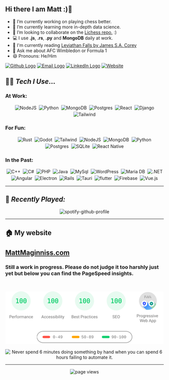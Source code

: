 ## Hi there I am Matt :)👋

- 🔭 I’m currently working on playing chess better.
- 🌱 I’m currently learning more in-depth data science.
- 👯 I’m looking to collaborate on the [Lichess repo.](https://github.com/ornicar/lila) :)
- 💻 I use **.js**, **.rs**, **.py** and **MongoDB** daily at work.
- 📖 I'm currently reading [Leviathan Falls by James S.A. Corey](https://bookshop.org/p/books/leviathan-falls-james-s-a-corey/18603759)
- 💬 Ask me about AFC Wimbledon or Formula 1
- 😄 Pronouns: He/Him

<!-- Logos links from here: https://github.com/inttter/md-badges so I don't forget-->

[<img alt="Github Logo" src="https://img.shields.io/badge/Github-%23000000.svg?&style=for-the-badge&logo=github&logoColor=white">](https://github.com/MattMaginniss)
[<img alt="Email Logo" src="https://img.shields.io/badge/Email-D14836?style=for-the-badge&logo=gmail&logoColor=white" />](mailto:me@mattmaginniss.com)
[<img alt="LinkedIn Logo" src="https://img.shields.io/badge/linkedin-%230077B5.svg?&style=for-the-badge&logo=linkedin&logoColor=white">](https://www.linkedin.com/in/matt-maginniss/)
[<img alt="Website" src="https://img.shields.io/badge/My Website-234ea94b?textcolor=black&logoColor=white&style=for-the-badge">](https://mattmaginniss.com/)


## 👨‍💻 *Tech I Use*...

### At Work:
<p align="center">
  <img alt="NodeJS" src="https://img.shields.io/badge/node.js%20-%2343853D.svg?&logo=node.js&logoColor=white&style=for-the-badge" style="margin:2px;"/>
  <img alt="Python" src="https://img.shields.io/badge/python%20-%2314354C.svg?logo=python&logoColor=white&style=for-the-badge" style="margin:2px;"/>
  <img alt="MongoDB" src ="https://img.shields.io/badge/MongoDB-%234ea94b.svg?logo=mongodb&logoColor=white&style=for-the-badge" style="margin:2px;"/>
  <img alt="Postgres" src="https://img.shields.io/badge/postgres-%23316192.svg?logo=postgresql&logoColor=white&style=for-the-badge" style="margin:2px;"/>
  <img alt="React" src="https://img.shields.io/badge/React-%2320232a.svg?logo=react&logoColor=%2361DAFB&style=for-the-badge" style="margin:2px;"/>
  <img alt="Django" src="https://img.shields.io/badge/Django-%23092E20.svg?logo=django&logoColor=white&style=for-the-badge" style="margin:2px;"/>
  <img alt="Tailwind" src="https://img.shields.io/badge/Tailwind CSS-%2338B2AC.svg?logo=tailwind-css&logoColor=white&style=for-the-badge" style="margin:2px;"/>
  <br/>
</p>

### For Fun:
<p align="center">
  <img alt="Rust" src="https://img.shields.io/badge/rust-%23000000.svg?logo=rust&logoColor=white&style=for-the-badge" style="margin:2px;"/>
  <img alt="Godot" src="https://img.shields.io/badge/Godot-%23FFFFFF.svg?logo=godot-engine&style=for-the-badge" style="margin:2px;"/>
  <img alt="Tailwind" src="https://img.shields.io/badge/Tailwind CSS-%2338B2AC.svg?logo=tailwind-css&logoColor=white&style=for-the-badge" style="margin:2px;"/>
  <img alt="NodeJS" src="https://img.shields.io/badge/node.js%20-%2343853D.svg?logo=node.js&logoColor=white&style=for-the-badge" style="margin:2px;"/>
  <img alt="MongoDB" src ="https://img.shields.io/badge/MongoDB-%234ea94b.svg?logo=mongodb&logoColor=white&style=for-the-badge" style="margin:2px;"/>
  <img alt="Python" src="https://img.shields.io/badge/python%20-%2314354C.svg?logo=python&logoColor=white&style=for-the-badge" style="margin:2px;"/>
  <img alt="Postgres" src="https://img.shields.io/badge/postgres-%23316192.svg?logo=postgresql&logoColor=white&style=for-the-badge" style="margin:2px;"/>
  <img alt="SQLite" src="https://img.shields.io/badge/SQLite-%2307405e.svg?logo=sqlite&logoColor=white&style=for-the-badge" style="margin:2px;"/>
  <img alt="React Native" src="https://img.shields.io/badge/React_Native-%2320232a.svg?logo=react&logoColor=%2361DAFB&logoColor=white&style=for-the-badge" style="margin:2px;"/>
  <br/>
</p>

### In the Past:
<p align="center">
  <img alt="C++" src="https://img.shields.io/badge/C++-%2300599C.svg?logo=c%2B%2B&logoColor=white&style=for-the-badge" style="margin:2px;"/>
  <img alt="C#" src="https://img.shields.io/badge/c%23-%23239120.svg?logo=csharp&logoColor=white&style=for-the-badge" style="margin:2px;"/>
  <img alt="PHP" src="https://img.shields.io/badge/PHP-777BB4?logo=php&logoColor=white&style=for-the-badge" style="margin:2px;"/>
  <img alt="Java" src="https://img.shields.io/badge/Java-ED8B00?logo=openjdk&logoColor=white&style=for-the-badge" style="margin:2px;"/>
  <img alt="MySql" src="https://img.shields.io/badge/MySQL-4479A1?logo=mysql&logoColor=fff&style=for-the-badge" style="margin:2px;"/>
  <img alt="WordPress" src="https://img.shields.io/badge/WordPress%20-%23117AC9.svg?logo=WordPress&logoColor=white&style=for-the-badge" style="margin:2px;"/>
  <img alt="Maria DB" src="https://img.shields.io/badge/MariaDB-003545?logo=mariadb&logoColor=white&style=for-the-badge" style="margin:2px;"/>
  <img alt=".NET" src="https://img.shields.io/badge/.NET-512BD4?logo=dotnet&logoColor=fff&style=for-the-badge" style="margin:2px;"/>
  <img alt="Angular" src="https://img.shields.io/badge/Angular-%23DD0031.svg?logo=angular&logoColor=white&style=for-the-badge" style="margin:2px;"/>
  <img alt="Electron" src="https://img.shields.io/badge/Electron-47848F?logo=electron&logoColor=fff&style=for-the-badge" style="margin:2px;"/>
  <img alt="Rails" src="https://img.shields.io/badge/Rails-%23CC0000.svg?logo=ruby-on-rails&logoColor=white&style=for-the-badge" style="margin:2px;"/>
  <img alt="Tauri" src="https://img.shields.io/badge/Tauri-24C8D8?logo=tauri&logoColor=fff&style=for-the-badge" style="margin:2px;"/>
  <img alt="flutter" src="https://img.shields.io/badge/Flutter-02569B?logo=flutter&logoColor=fff&style=for-the-badge" style="margin:2px;"/>
  <img alt="Firebase" src="https://img.shields.io/badge/Firebase-039BE5?logo=Firebase&logoColor=white&style=for-the-badge" style="margin:2px;"/>
  <img alt="Vue.js" src="https://img.shields.io/badge/Vue.js-4FC08D?logo=vuedotjs&logoColor=fff&style=for-the-badge" style="margin:2px;"/>
  <br/>
</p>


---
## 🎵 *Recently Played:*

<div align="center">
  
![spotify-github-profile](https://spotify-github-profile.kittinanx.com/api/view?uid=traitormatt&cover_image=true&theme=default&bar_color=53b14f&bar_color_cover=false)
</div>

---

## 🏠 My website

## [MattMaginniss.com](https://mattmaginniss.com)

### Still a work in progress. Please do not judge it too harshly just yet but below you can find the PageSpeed insights.

<div align="center">
<br />

[![https://matthewmaginniss.com Page Speed Stats](WebsiteStats.svg "https://matthewmaginniss.com Page Speed Stats")](https://matthewmaginniss.com)
</div>

<div align="center">
  
<img src='https://i.redd.it/2ialma4xoiv41.jpg' title="My Programming Motto" alt="Never spend 6 minutes doing something by hand when you can spend 6 hours failing to automate it." style="width:50%">
</div>

---

<div align="center">
  
![page views](https://visitor-badge.laobi.icu/badge?page_id=MatthewMaginniss.MatthewMaginniss)
</div>
